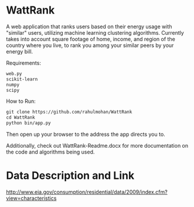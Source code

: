 WattRank
========

A web application that ranks users based on their energy usage with "similar" users, utilizing machine learning clustering algorithms. Currently takes into account square footage of home, income, and region of the country where you live, to rank you among your similar peers by your energy bill.

Requirements:

```html
web.py
scikit-learn
numpy
scipy
```

How to Run:

```html
git clone https://github.com/rahulmohan/WattRank
cd WattRank
python bin/app.py
```

Then open up your browser to the address the app directs you to.

Additionally, check out WattRank-Readme.docx for more documentation on the code and algorithms being used.

Data Description and Link
========

http://www.eia.gov/consumption/residential/data/2009/index.cfm?view=characteristics
